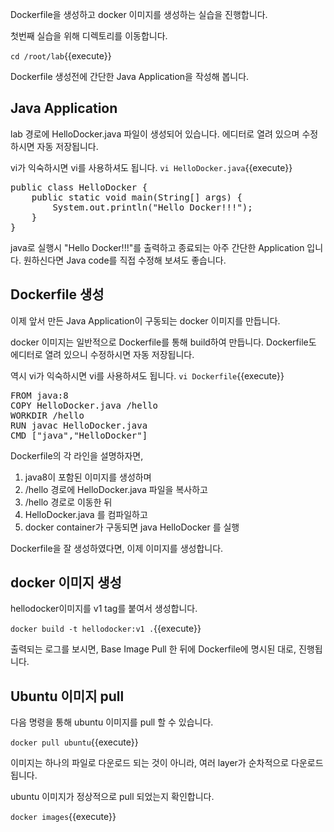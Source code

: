 Dockerfile을 생성하고 docker 이미지를 생성하는 실습을 진행합니다.

첫번째 실습을 위해 디렉토리를 이동합니다.

`cd /root/lab`{{execute}}

Dockerfile 생성전에 간단한 Java Application을 작성해 봅니다.

## Java Application
lab 경로에 HelloDocker.java 파일이 생성되어 있습니다.
에디터로 열려 있으며 수정하시면 자동 저장됩니다.

vi가 익숙하시면 vi를 사용하셔도 됩니다.
`vi HelloDocker.java`{{execute}}

<pre class="file" data-filename="HelloDocker.java" data-target="replace">public class HelloDocker {
	public static void main(String[] args) {
		System.out.println("Hello Docker!!!");
	}
}
</pre>

java로 실행시 "Hello Docker!!!"를 출력하고 종료되는 아주 간단한 Application 입니다.
원하신다면 Java code를 직접 수정해 보셔도 좋습니다.

## Dockerfile 생성
이제 앞서 만든 Java Application이 구동되는 docker 이미지를 만듭니다.

docker 이미지는 일반적으로 Dockerfile를 통해 build하여 만듭니다.
Dockerfile도 에디터로 열려 있으니 수정하시면 자동 저장됩니다.

역시 vi가 익숙하시면 vi를 사용하셔도 됩니다.
`vi Dockerfile`{{execute}}

<pre class="file" data-filename="Dockerfile" data-target="replace">FROM java:8
COPY HelloDocker.java /hello
WORKDIR /hello
RUN javac HelloDocker.java
CMD ["java","HelloDocker"]
</pre>

Dockerfile의 각 라인을 설명하자면,
1. java8이 포함된 이미지를 생성하며
2. /hello 경로에 HelloDocker.java 파일을 복사하고
3. /hello 경로로 이동한 뒤
4. HelloDocker.java 를 컴파일하고
5. docker container가 구동되면 java HelloDocker 를 실행

Dockerfile을 잘 생성하였다면, 이제 이미지를 생성합니다.

## docker 이미지 생성
hellodocker이미지를 v1 tag를 붙여서 생성합니다.

`docker build -t hellodocker:v1 .`{{execute}}

출력되는 로그를 보시면, Base Image Pull 한 뒤에 Dockerfile에 명시된 대로, 진행됩니다.



## Ubuntu 이미지 pull
다음 명령을 통해 ubuntu 이미지를 pull 할 수 있습니다.

`docker pull ubuntu`{{execute}}

이미지는 하나의 파일로 다운로드 되는 것이 아니라, 여러 layer가 순차적으로 다운로드 됩니다.

ubuntu 이미지가 정상적으로 pull 되었는지 확인합니다.

`docker images`{{execute}}
